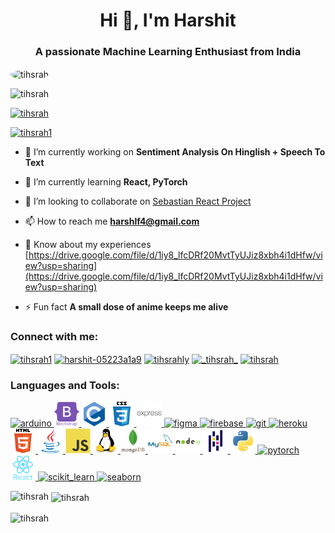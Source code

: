 <h1 align="center">Hi 👋, I'm Harshit</h1>
<h3 align="center">A passionate Machine Learning Enthusiast from India</h3>
<img align="center" alt="tihsrah" width="400" style="border-radius: 50%;" src="https://blogger.googleusercontent.com/img/b/R29vZ2xl/AVvXsEiSnAtfWx-dO_L9iaD1WP5gPOut-FvOw76VWiNE-8QnZQNOYDAwCA12JpW5QB9In0-bcq1Q56ENVDvLPoi7jiagnJfVhAc4x944G0dFprIWgGgFFzXsOLNYY2zaBsJdZ0-bwazGvK7n2ochIz2DKs5OkHtA0FASI81xVRH6RLnAyN7z7-JcXrFBMswC/s320/ezgif-5-55ea29d673.gif">
<p align="left"> <img src="https://komarev.com/ghpvc/?username=tihsrah&label=Profile%20views&color=0e75b6&style=flat" alt="tihsrah" /> </p>

<p align="left"> <a href="https://github.com/ryo-ma/github-profile-trophy"><img src="https://github-profile-trophy.vercel.app/?username=tihsrah" alt="tihsrah" /></a> </p>

<p align="left"> <a href="https://twitter.com/tihsrah1" target="blank"><img src="https://img.shields.io/twitter/follow/tihsrah1?logo=twitter&style=for-the-badge" alt="tihsrah1" /></a> </p>

- 🔭 I’m currently working on **Sentiment Analysis On Hinglish + Speech To Text**

- 🌱 I’m currently learning **React, PyTorch**

- 👯 I’m looking to collaborate on [Sebastian React Project](https://github.com/Tihsrah/Sebastian.git)

- 📫 How to reach me **harshlf4@gmail.com**

- 📄 Know about my experiences [https://drive.google.com/file/d/1iy8_lfcDRf20MvtTyUJiz8xbh4i1dHfw/view?usp=sharing](https://drive.google.com/file/d/1iy8_lfcDRf20MvtTyUJiz8xbh4i1dHfw/view?usp=sharing)

- ⚡ Fun fact **A small dose of anime keeps me alive**

<h3 align="left">Connect with me:</h3>
<p align="left">
<a href="https://twitter.com/tihsrah1" target="blank"><img align="center" src="https://raw.githubusercontent.com/rahuldkjain/github-profile-readme-generator/master/src/images/icons/Social/twitter.svg" alt="tihsrah1" height="30" width="40" /></a>
<a href="https://linkedin.com/in/harshit-05223a1a9" target="blank"><img align="center" src="https://raw.githubusercontent.com/rahuldkjain/github-profile-readme-generator/master/src/images/icons/Social/linked-in-alt.svg" alt="harshit-05223a1a9" height="30" width="40" /></a>
<a href="https://kaggle.com/tihsrahly" target="blank"><img align="center" src="https://raw.githubusercontent.com/rahuldkjain/github-profile-readme-generator/master/src/images/icons/Social/kaggle.svg" alt="tihsrahly" height="30" width="40" /></a>
<a href="https://instagram.com/_tihsrah_" target="blank"><img align="center" src="https://raw.githubusercontent.com/rahuldkjain/github-profile-readme-generator/master/src/images/icons/Social/instagram.svg" alt="_tihsrah_" height="30" width="40" /></a>
<a href="https://www.leetcode.com/tihsrah" target="blank"><img align="center" src="https://raw.githubusercontent.com/rahuldkjain/github-profile-readme-generator/master/src/images/icons/Social/leet-code.svg" alt="tihsrah" height="30" width="40" /></a>
</p>

<h3 align="left">Languages and Tools:</h3>
<p align="left"> <a href="https://www.arduino.cc/" target="_blank" rel="noreferrer"> <img src="https://cdn.worldvectorlogo.com/logos/arduino-1.svg" alt="arduino" width="40" height="40"/> </a> <a href="https://getbootstrap.com" target="_blank" rel="noreferrer"> <img src="https://raw.githubusercontent.com/devicons/devicon/master/icons/bootstrap/bootstrap-plain-wordmark.svg" alt="bootstrap" width="40" height="40"/> </a> <a href="https://www.cprogramming.com/" target="_blank" rel="noreferrer"> <img src="https://raw.githubusercontent.com/devicons/devicon/master/icons/c/c-original.svg" alt="c" width="40" height="40"/> </a> <a href="https://www.w3schools.com/css/" target="_blank" rel="noreferrer"> <img src="https://raw.githubusercontent.com/devicons/devicon/master/icons/css3/css3-original-wordmark.svg" alt="css3" width="40" height="40"/> </a> <a href="https://expressjs.com" target="_blank" rel="noreferrer"> <img src="https://raw.githubusercontent.com/devicons/devicon/master/icons/express/express-original-wordmark.svg" alt="express" width="40" height="40"/> </a> <a href="https://www.figma.com/" target="_blank" rel="noreferrer"> <img src="https://www.vectorlogo.zone/logos/figma/figma-icon.svg" alt="figma" width="40" height="40"/> </a> <a href="https://firebase.google.com/" target="_blank" rel="noreferrer"> <img src="https://www.vectorlogo.zone/logos/firebase/firebase-icon.svg" alt="firebase" width="40" height="40"/> </a> <a href="https://git-scm.com/" target="_blank" rel="noreferrer"> <img src="https://www.vectorlogo.zone/logos/git-scm/git-scm-icon.svg" alt="git" width="40" height="40"/> </a> <a href="https://heroku.com" target="_blank" rel="noreferrer"> <img src="https://www.vectorlogo.zone/logos/heroku/heroku-icon.svg" alt="heroku" width="40" height="40"/> </a> <a href="https://www.w3.org/html/" target="_blank" rel="noreferrer"> <img src="https://raw.githubusercontent.com/devicons/devicon/master/icons/html5/html5-original-wordmark.svg" alt="html5" width="40" height="40"/> </a> <a href="https://www.java.com" target="_blank" rel="noreferrer"> <img src="https://raw.githubusercontent.com/devicons/devicon/master/icons/java/java-original.svg" alt="java" width="40" height="40"/> </a> <a href="https://developer.mozilla.org/en-US/docs/Web/JavaScript" target="_blank" rel="noreferrer"> <img src="https://raw.githubusercontent.com/devicons/devicon/master/icons/javascript/javascript-original.svg" alt="javascript" width="40" height="40"/> </a> <a href="https://www.linux.org/" target="_blank" rel="noreferrer"> <img src="https://raw.githubusercontent.com/devicons/devicon/master/icons/linux/linux-original.svg" alt="linux" width="40" height="40"/> </a> <a href="https://www.mongodb.com/" target="_blank" rel="noreferrer"> <img src="https://raw.githubusercontent.com/devicons/devicon/master/icons/mongodb/mongodb-original-wordmark.svg" alt="mongodb" width="40" height="40"/> </a> <a href="https://www.mysql.com/" target="_blank" rel="noreferrer"> <img src="https://raw.githubusercontent.com/devicons/devicon/master/icons/mysql/mysql-original-wordmark.svg" alt="mysql" width="40" height="40"/> </a> <a href="https://nodejs.org" target="_blank" rel="noreferrer"> <img src="https://raw.githubusercontent.com/devicons/devicon/master/icons/nodejs/nodejs-original-wordmark.svg" alt="nodejs" width="40" height="40"/> </a> <a href="https://pandas.pydata.org/" target="_blank" rel="noreferrer"> <img src="https://raw.githubusercontent.com/devicons/devicon/2ae2a900d2f041da66e950e4d48052658d850630/icons/pandas/pandas-original.svg" alt="pandas" width="40" height="40"/> </a> <a href="https://www.python.org" target="_blank" rel="noreferrer"> <img src="https://raw.githubusercontent.com/devicons/devicon/master/icons/python/python-original.svg" alt="python" width="40" height="40"/> </a> <a href="https://pytorch.org/" target="_blank" rel="noreferrer"> <img src="https://www.vectorlogo.zone/logos/pytorch/pytorch-icon.svg" alt="pytorch" width="40" height="40"/> </a> <a href="https://reactjs.org/" target="_blank" rel="noreferrer"> <img src="https://raw.githubusercontent.com/devicons/devicon/master/icons/react/react-original-wordmark.svg" alt="react" width="40" height="40"/> </a> <a href="https://scikit-learn.org/" target="_blank" rel="noreferrer"> <img src="https://upload.wikimedia.org/wikipedia/commons/0/05/Scikit_learn_logo_small.svg" alt="scikit_learn" width="40" height="40"/> </a> <a href="https://seaborn.pydata.org/" target="_blank" rel="noreferrer"> <img src="https://seaborn.pydata.org/_images/logo-mark-lightbg.svg" alt="seaborn" width="40" height="40"/> </a> </p>

<p><img align="left" src="https://github-readme-stats.vercel.app/api/top-langs?username=tihsrah&show_icons=true&locale=en&layout=compact" alt="tihsrah" /></p>

<p>&nbsp;<img align="center" src="https://github-readme-stats.vercel.app/api?username=tihsrah&show_icons=true&locale=en" alt="tihsrah" /></p>

<p><img align="center" src="https://github-readme-streak-stats.herokuapp.com/?user=tihsrah&" alt="tihsrah" /></p>
